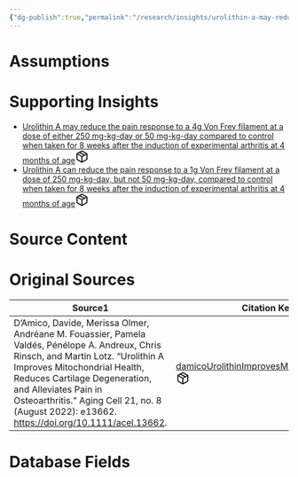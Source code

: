 ```yaml
---
{"dg-publish":true,"permalink":"/research/insights/urolithin-a-may-reduce-the-pain-from-knee-osteoarthritis-in-mice-at-a-dose-of-either-250-mg-kg-day-or-50-mg-kg-day-when-taken-for-8-weeks-after-the-induction-of-experimental-arthritis-at-4-months-of-age/"}
---
```


# Assumptions
<div><ul class="dataview list-view-ul"></ul></div>

# Supporting Insights
<div><ul class="dataview list-view-ul"><li><span><a data-tooltip-position="top" aria-label="Research/Insights/Urolithin A may reduce the pain response to a 4g Von Frey filament at a dose of either 250 mg-kg-day or 50 mg-kg-day compared to control when taken for 8 weeks after the induction of experimental arthritis at 4 months of age.md" data-href="Research/Insights/Urolithin A may reduce the pain response to a 4g Von Frey filament at a dose of either 250 mg-kg-day or 50 mg-kg-day compared to control when taken for 8 weeks after the induction of experimental arthritis at 4 months of age.md" href="Research/Insights/Urolithin A may reduce the pain response to a 4g Von Frey filament at a dose of either 250 mg-kg-day or 50 mg-kg-day compared to control when taken for 8 weeks after the induction of experimental arthritis at 4 months of age.md" class="internal-link" target="_blank" rel="noopener" fileclass-name="Research Links">Urolithin A may reduce the pain response to a 4g Von Frey filament at a dose of either 250 mg-kg-day or 50 mg-kg-day compared to control when taken for 8 weeks after the induction of experimental arthritis at 4 months of age</a><a class="metadata-menu fileclass-icon"><svg xmlns="http://www.w3.org/2000/svg" width="24" height="24" viewBox="0 0 24 24" fill="none" stroke="currentColor" stroke-width="2" stroke-linecap="round" stroke-linejoin="round" class="svg-icon lucide-package"><path d="m7.5 4.27 9 5.15"></path><path d="M21 8a2 2 0 0 0-1-1.73l-7-4a2 2 0 0 0-2 0l-7 4A2 2 0 0 0 3 8v8a2 2 0 0 0 1 1.73l7 4a2 2 0 0 0 2 0l7-4A2 2 0 0 0 21 16Z"></path><path d="m3.3 7 8.7 5 8.7-5"></path><path d="M12 22V12"></path></svg></a></span></li><li><span><a data-tooltip-position="top" aria-label="Research/Insights/Urolithin A can reduce the pain response to a 1g Von Frey filament at a dose of 250 mg-kg-day, but not 50 mg-kg-day, compared to control when taken for 8 weeks after the induction of experimental arthritis at 4 months of age.md" data-href="Research/Insights/Urolithin A can reduce the pain response to a 1g Von Frey filament at a dose of 250 mg-kg-day, but not 50 mg-kg-day, compared to control when taken for 8 weeks after the induction of experimental arthritis at 4 months of age.md" href="Research/Insights/Urolithin A can reduce the pain response to a 1g Von Frey filament at a dose of 250 mg-kg-day, but not 50 mg-kg-day, compared to control when taken for 8 weeks after the induction of experimental arthritis at 4 months of age.md" class="internal-link" target="_blank" rel="noopener" fileclass-name="Research Links">Urolithin A can reduce the pain response to a 1g Von Frey filament at a dose of 250 mg-kg-day, but not 50 mg-kg-day, compared to control when taken for 8 weeks after the induction of experimental arthritis at 4 months of age</a><a class="metadata-menu fileclass-icon"><svg xmlns="http://www.w3.org/2000/svg" width="24" height="24" viewBox="0 0 24 24" fill="none" stroke="currentColor" stroke-width="2" stroke-linecap="round" stroke-linejoin="round" class="svg-icon lucide-package"><path d="m7.5 4.27 9 5.15"></path><path d="M21 8a2 2 0 0 0-1-1.73l-7-4a2 2 0 0 0-2 0l-7 4A2 2 0 0 0 3 8v8a2 2 0 0 0 1 1.73l7 4a2 2 0 0 0 2 0l7-4A2 2 0 0 0 21 16Z"></path><path d="m3.3 7 8.7 5 8.7-5"></path><path d="M12 22V12"></path></svg></a></span></li></ul></div>

# Source Content
<div><ul class="dataview list-view-ul"></ul></div>

# Original Sources
<div><table class="dataview table-view-table"><thead class="table-view-thead"><tr class="table-view-tr-header"><th class="table-view-th"><span>Source</span><span class="dataview small-text">1</span></th><th class="table-view-th"><span>Citation Key</span></th></tr></thead><tbody class="table-view-tbody"><tr><td><span>D’Amico, Davide, Merissa Olmer, Andréane M. Fouassier, Pamela Valdés, Pénélope A. Andreux, Chris Rinsch, and Martin Lotz. “Urolithin A Improves Mitochondrial Health, Reduces Cartilage Degeneration, and Alleviates Pain in Osteoarthritis.” Aging Cell 21, no. 8 (August 2022): e13662. <a rel="noopener" class="external-link" href="https://doi.org/10.1111/acel.13662" target="_blank">https://doi.org/10.1111/acel.13662</a>.</span></td><td><span><a data-tooltip-position="top" aria-label="Research/Evidence Sources/damicoUrolithinImprovesMitochondrial2022.md" data-href="Research/Evidence Sources/damicoUrolithinImprovesMitochondrial2022.md" href="Research/Evidence Sources/damicoUrolithinImprovesMitochondrial2022.md" class="internal-link" target="_blank" rel="noopener" fileclass-name="Research Links">damicoUrolithinImprovesMitochondrial2022</a><a class="metadata-menu fileclass-icon"><svg xmlns="http://www.w3.org/2000/svg" width="24" height="24" viewBox="0 0 24 24" fill="none" stroke="currentColor" stroke-width="2" stroke-linecap="round" stroke-linejoin="round" class="svg-icon lucide-package"><path d="m7.5 4.27 9 5.15"></path><path d="M21 8a2 2 0 0 0-1-1.73l-7-4a2 2 0 0 0-2 0l-7 4A2 2 0 0 0 3 8v8a2 2 0 0 0 1 1.73l7 4a2 2 0 0 0 2 0l7-4A2 2 0 0 0 21 16Z"></path><path d="m3.3 7 8.7 5 8.7-5"></path><path d="M12 22V12"></path></svg></a></span></td></tr></tbody></table></div>

# Database Fields